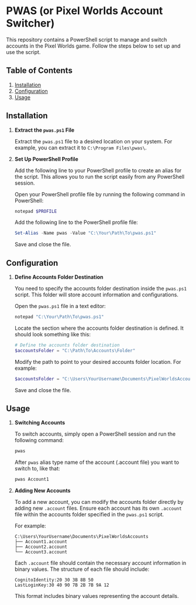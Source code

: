 # PWAS (or **P**ixel **W**orlds **A**ccount **S**witcher)

This repository contains a PowerShell script to manage and switch accounts in the Pixel Worlds game. Follow the steps below to set up and use the script.

## Table of Contents
1. [Installation](#installation)
2. [Configuration](#configuration)
3. [Usage](#usage)

## Installation

1. **Extract the `pwas.ps1` File**

   Extract the `pwas.ps1` file to a desired location on your system. For example, you can extract it to `C:\Program Files\pwas\`.

2. **Set Up PowerShell Profile**

   Add the following line to your PowerShell profile to create an alias for the script. This allows you to run the script easily from any PowerShell session.

   Open your PowerShell profile file by running the following command in PowerShell:
   ```powershell
   notepad $PROFILE
   ```

   Add the following line to the PowerShell profile file:
   ```powershell
   Set-Alias -Name pwas -Value "C:\Your\Path\To\pwas.ps1"
   ```

   Save and close the file.

## Configuration

1. **Define Accounts Folder Destination**

   You need to specify the accounts folder destination inside the `pwas.ps1` script. This folder will store account information and configurations.

   Open the `pwas.ps1` file in a text editor:
   ```powershell
   notepad "C:\Your\Path\To\pwas.ps1"
   ```

   Locate the section where the accounts folder destination is defined. It should look something like this:
   ```powershell
   # Define the accounts folder destination
   $accountsFolder = "C:\Path\To\Accounts\Folder"
   ```

   Modify the path to point to your desired accounts folder location. For example:
   ```powershell
   $accountsFolder = "C:\Users\YourUsername\Documents\PixelWorldsAccounts"
   ```

   Save and close the file.

## Usage

1. **Switching Accounts**

   To switch accounts, simply open a PowerShell session and run the following command:
   ```powershell
   pwas
   ```

   After `pwas` alias type name of the account (.account file) you want to switch to, like that:
   ```powershell
   pwas Account1
   ```

2. **Adding New Accounts**

   To add a new account, you can modify the accounts folder directly by adding new `.account` files. Ensure each account has its own `.account` file within the accounts folder specified in the `pwas.ps1` script.

   For example:
   ```
   C:\Users\YourUsername\Documents\PixelWorldsAccounts
   ├── Account1.account
   ├── Account2.account
   └── Account3.account
   ```

   Each `.account` file should contain the necessary account information in binary values. The structure of each file should include:

   ```
   CognitoIdentity:20 30 3B 8B 50
   LastLoginKey:30 40 90 7B 2B 7B 9A 12
   ```

   This format includes binary values representing the account details.
